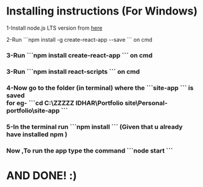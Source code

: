 <h1> Installing instructions (For Windows)</h1>
<p>1-Install node.js LTS version from <a href="https://nodejs.org/en/">here</a></p>
<p>2-Run     ```npm install -g create-react-app --save  ``` on cmd </p>
<h3>3-Run     ```npm install create-react-app  ``` on cmd </h3>
<h3>3-Run     ```npm install react-scripts  ``` on cmd </h3>
<h3>4-Now go to the folder (in terminal) where the     ```site-app  ``` is saved <br>for eg-     ```cd C:\ZZZZZ IDHAR\Portfolio site\Personal-portfolio\site-app  ```</h3>
<h3>5-In the terminal run     ```npm install  ``` (Given that u already have installed npm )</h3>
<h3> Now ,To run the app type the command     ```node start  ```   </h3>
<h1>AND DONE!  :) </h1>

